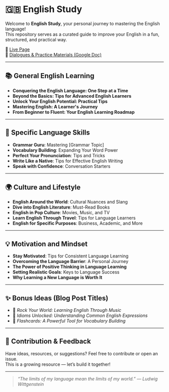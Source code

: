 # 🇬🇧 English Study

Welcome to **English Study**, your personal journey to mastering the English language!  
This repository serves as a curated guide to improve your English in a fun, structured, and practical way.

🔗 [Live Page](https://mykola-telychko.github.io/english)  
📝 [Dialogues & Practice Materials (Google Doc)](https://docs.google.com/document/d/1wnfsbGqyzXQ91lHEGv5iGxTsSIEvv8ObzM_ZUcCSofQ/edit?tab=t.0)

---

## 📚 General English Learning

- **Conquering the English Language: One Step at a Time**  
- **Beyond the Basics: Tips for Advanced English Learners**  
- **Unlock Your English Potential: Practical Tips**  
- **Mastering English: A Learner's Journey**  
- **From Beginner to Fluent: Your English Learning Roadmap**  

---

## 🧠 Specific Language Skills

- **Grammar Guru**: Mastering [Grammar Topic]  
- **Vocabulary Building**: Expanding Your Word Power  
- **Perfect Your Pronunciation**: Tips and Tricks  
- **Write Like a Native**: Tips for Effective English Writing  
- **Speak with Confidence**: Conversation Starters  

---

## 🌍 Culture and Lifestyle

- **English Around the World**: Cultural Nuances and Slang  
- **Dive into English Literature**: Must-Read Books  
- **English in Pop Culture**: Movies, Music, and TV  
- **Learn English Through Travel**: Tips for Language Learners  
- **English for Specific Purposes**: Business, Academic, and More  

---

## 💡 Motivation and Mindset

- **Stay Motivated**: Tips for Consistent Language Learning  
- **Overcoming the Language Barrier**: A Personal Journey  
- **The Power of Positive Thinking in Language Learning**  
- **Setting Realistic Goals**: Keys to Language Success  
- **Why Learning a New Language is Worth It**  

---

## ✨ Bonus Ideas (Blog Post Titles)

- 🎵 *Rock Your World: Learning English Through Music*  
- 💬 *Idioms Unlocked: Understanding Common English Expressions*  
- 🧾 *Flashcards: A Powerful Tool for Vocabulary Building*  

---

## 📌 Contribution & Feedback

Have ideas, resources, or suggestions? Feel free to contribute or open an issue.  
This is a growing resource — let’s build it together!

---

> _“The limits of my language mean the limits of my world.” — Ludwig Wittgenstein_

